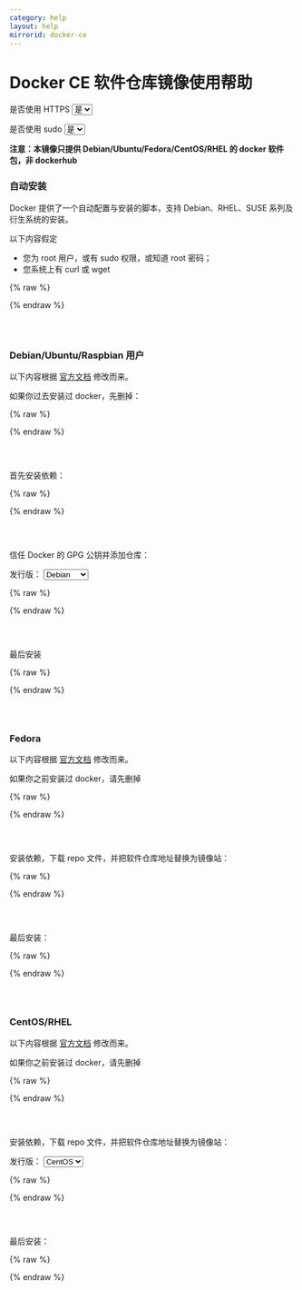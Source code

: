 ```yaml
---
category: help
layout: help
mirrorid: docker-ce
---
```


<!-- 本 markdown 从 mirrorz-org/mirrorz-help 自动生成，如需修改，请修改 mirrorz-org/mirrorz-help 的对应部分 -->

# Docker CE 软件仓库镜像使用帮助

<form class="form-inline">
<div class="form-group">
	<label>是否使用 HTTPS</label>
	<select id="http-select" class="form-control content-select" data-target="#content-0,#content-1,#content-2,#content-3,#content-4,#content-5,#content-6,#content-7,#content-8,#content-9,#content-10">
	  <option data-http_protocol="https://" selected>是</option>
	  <option data-http_protocol="http://">否</option>
	</select>
</div>
</form>


<form class="form-inline">
<div class="form-group">
	<label>是否使用 sudo</label>
	<select id="sudo-select" class="form-control content-select" data-target="#content-0,#content-1,#content-2,#content-3,#content-4,#content-5,#content-6,#content-7,#content-8,#content-9,#content-10">
	  <option data-sudo="sudo " data-sudoE="sudo -E " selected>是</option>
	  <option data-sudo="" data-sudoE="">否</option>
	</select>
</div>
</form>



**注意：本镜像只提供 Debian/Ubuntu/Fedora/CentOS/RHEL 的 docker 软件包，非 dockerhub**

### 自动安装

Docker 提供了一个自动配置与安装的脚本，支持 Debian、RHEL、SUSE 系列及衍生系统的安装。

以下内容假定

- 您为 root 用户，或有 sudo 权限，或知道 root 密码；
- 您系统上有 curl 或 wget



{% raw %}
<script id="template-0" type="x-tmpl-markup">
export DOWNLOAD_URL="{{http_protocol}}{{mirror}}"
# 如您使用 curl
curl -fsSL https://get.docker.com/ | {{sudoE}}sh
# 如您使用 wget
wget -O- https://get.docker.com/ | {{sudoE}}sh
</script>
{% endraw %}

<p></p>

<pre>
<code id="content-0" class="language-bash" data-template="#template-0" data-select="#http-select,#sudo-select">
</code>
</pre>


### Debian/Ubuntu/Raspbian 用户

以下内容根据 [官方文档](https://docs.docker.com/engine/install/debian/) 修改而来。

如果你过去安装过 docker，先删掉：



{% raw %}
<script id="template-1" type="x-tmpl-markup">
for pkg in docker.io docker-doc docker-compose podman-docker containerd runc; do {{sudo}}apt-get remove $pkg; done
</script>
{% endraw %}

<p></p>

<pre>
<code id="content-1" class="language-bash" data-template="#template-1" data-select="#http-select,#sudo-select">
</code>
</pre>


首先安装依赖：



{% raw %}
<script id="template-2" type="x-tmpl-markup">
{{sudo}}apt-get update
{{sudo}}apt-get install ca-certificates curl gnupg
</script>
{% endraw %}

<p></p>

<pre>
<code id="content-2" class="language-bash" data-template="#template-2" data-select="#http-select,#sudo-select">
</code>
</pre>


信任 Docker 的 GPG 公钥并添加仓库：



<form class="form-inline">
<div class="form-group">
  <label>发行版：</label>
    <select id="select-3-0" class="form-control content-select" data-target="#content-3">
      <option data-deb_release="debian" selected>Debian</option>
      <option data-deb_release="ubuntu">Ubuntu</option>
      <option data-deb_release="raspbian">Raspbian</option>
    </select>
</div>
</form>

{% raw %}
<script id="template-3" type="x-tmpl-markup">
{{sudo}}install -m 0755 -d /etc/apt/keyrings
curl -fsSL https://download.docker.com/linux/{{deb_release}}/gpg | {{sudo}}gpg --dearmor -o /etc/apt/keyrings/docker.gpg
sudo chmod a+r /etc/apt/keyrings/docker.gpg
echo \
  "deb [arch=$(dpkg --print-architecture) signed-by=/etc/apt/keyrings/docker.gpg] {{http_protocol}}{{mirror}}/linux/{{deb_release}} \
  "$(. /etc/os-release && echo "$VERSION_CODENAME")" stable" | \
  {{sudo}}tee /etc/apt/sources.list.d/docker.list > /dev/null
</script>
{% endraw %}

<p></p>

<pre>
<code id="content-3" class="language-bash" data-template="#template-3" data-select="#http-select,#sudo-select,#select-3-0">
</code>
</pre>


最后安装



{% raw %}
<script id="template-4" type="x-tmpl-markup">
{{sudo}}apt-get update
{{sudo}}apt-get install docker-ce docker-ce-cli containerd.io docker-buildx-plugin docker-compose-plugin
</script>
{% endraw %}

<p></p>

<pre>
<code id="content-4" class="language-bash" data-template="#template-4" data-select="#http-select,#sudo-select">
</code>
</pre>


### Fedora

以下内容根据 [官方文档](https://docs.docker.com/engine/install/fedora/) 修改而来。

如果你之前安装过 docker，请先删掉



{% raw %}
<script id="template-5" type="x-tmpl-markup">
{{sudo}}dnf remove docker \
                  docker-client \
                  docker-client-latest \
                  docker-common \
                  docker-latest \
                  docker-latest-logrotate \
                  docker-logrotate \
                  docker-selinux \
                  docker-engine-selinux \
                  docker-engine
</script>
{% endraw %}

<p></p>

<pre>
<code id="content-5" class="language-bash" data-template="#template-5" data-select="#http-select,#sudo-select">
</code>
</pre>



安装依赖，下载 repo 文件，并把软件仓库地址替换为镜像站：



{% raw %}
<script id="template-6" type="x-tmpl-markup">
{{sudo}}dnf -y install dnf-plugins-core
{{sudo}}dnf config-manager --add-repo https://download.docker.com/linux/fedora/docker-ce.repo
{{sudo}}sed -i 's+https://download.docker.com+{{http_protocol}}{{mirror}}+' /etc/yum.repos.d/docker-ce.repo
</script>
{% endraw %}

<p></p>

<pre>
<code id="content-6" class="language-bash" data-template="#template-6" data-select="#http-select,#sudo-select">
</code>
</pre>


最后安装：



{% raw %}
<script id="template-7" type="x-tmpl-markup">
{{sudo}}dnf install docker-ce docker-ce-cli containerd.io docker-buildx-plugin docker-compose-plugin
</script>
{% endraw %}

<p></p>

<pre>
<code id="content-7" class="language-bash" data-template="#template-7" data-select="#http-select,#sudo-select">
</code>
</pre>


### CentOS/RHEL

以下内容根据 [官方文档](https://docs.docker.com/engine/install/centos/) 修改而来。

如果你之前安装过 docker，请先删掉



{% raw %}
<script id="template-8" type="x-tmpl-markup">
{{sudo}}yum remove docker \
                  docker-client \
                  docker-client-latest \
                  docker-common \
                  docker-latest \
                  docker-latest-logrotate \
                  docker-logrotate \
                  docker-engine
</script>
{% endraw %}

<p></p>

<pre>
<code id="content-8" class="language-bash" data-template="#template-8" data-select="#http-select,#sudo-select">
</code>
</pre>


安装依赖，下载 repo 文件，并把软件仓库地址替换为镜像站：



<form class="form-inline">
<div class="form-group">
  <label>发行版：</label>
    <select id="select-9-0" class="form-control content-select" data-target="#content-9">
      <option data-yum_release="centos" selected>CentOS</option>
      <option data-yum_release="rhel">RHEL</option>
    </select>
</div>
</form>

{% raw %}
<script id="template-9" type="x-tmpl-markup">
{{sudo}} yum install -y yum-utils
yum-config-manager --add-repo https://download.docker.com/linux/{{yum_release}}/docker-ce.repo
{{sudo}}sed -i 's+https://download.docker.com+{{http_protocol}}{{mirror}}+' /etc/yum.repos.d/docker-ce.repo
</script>
{% endraw %}

<p></p>

<pre>
<code id="content-9" class="language-bash" data-template="#template-9" data-select="#http-select,#sudo-select,#select-9-0">
</code>
</pre>


最后安装：



{% raw %}
<script id="template-10" type="x-tmpl-markup">
{{sudo}}yum install docker-ce docker-ce-cli containerd.io docker-buildx-plugin docker-compose-plugin
</script>
{% endraw %}

<p></p>

<pre>
<code id="content-10" class="language-bash" data-template="#template-10" data-select="#http-select,#sudo-select">
</code>
</pre>



